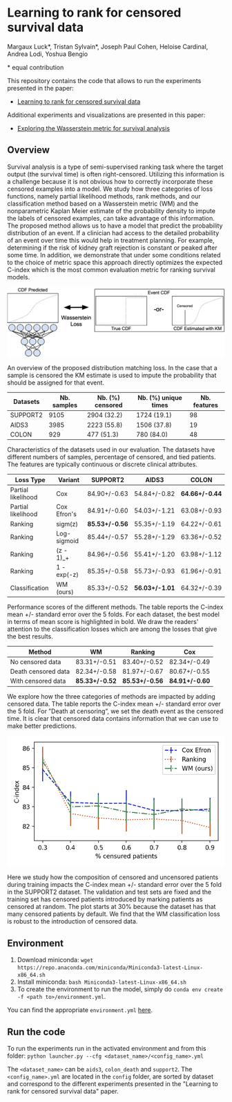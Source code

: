 # Learning to rank for censored survival data

Margaux Luck*, Tristan Sylvain*, Joseph Paul Cohen, Heloise Cardinal, Andrea Lodi, Yoshua Bengio

\* equal contribution

This repository contains the code that allows to run the experiments presented in the paper:
- [Learning to rank for censored survival data](https://arxiv.org/abs/1806.01984)

Additional experiments and visualizations are presented in this paper:
- [Exploring the Wasserstein metric for survival analysis](http://proceedings.mlr.press/v146/sylvain21a/sylvain21a.pdf)

## Overview

Survival analysis is a type of semi-supervised ranking task where the target output (the survival time) is often right-censored. Utilizing this information is a challenge because it is not obvious how to correctly incorporate these censored examples into a model. We study how three categories of loss functions, namely partial likelihood methods, rank methods, and our classification method based on a Wasserstein metric (WM) and the nonparametric Kaplan Meier estimate of the probability density to impute the labels of censored examples, can take advantage of this information. The proposed method allows us to have a model that predict the probability distribution of an event. If a clinician had access to the detailed probability of an event over time this would help in treatment planning. For example, determining if the risk of kidney graft rejection is constant or peaked after some time. In addition, we demonstrate that under some conditions related to the choice of metric space this approach directly optimizes the expected C-index which is the most common evaluation metric for ranking survival models.


<center><a href="url"><img src="visualization/figures_readme/WassersteinSurvivalOverview.png" width="700" ></a></center>

An overview of the proposed distribution matching loss. In the case that a sample is censored the KM estimate is used to impute the probability that should be assigned for that event.


| Datasets | Nb. samples | Nb. (%) censored | Nb. (%) unique times | Nb. features |
|----------|-------------|------------------|----------------------|--------------|
| SUPPORT2 | 9105        | 2904 (32.2)      | 1724 (19.1)          | 98           |
| AIDS3    | 3985        | 2223 (55.8)      | 1506 (37.8)          | 19           |
| COLON    | 929         | 477 (51.3)       | 780 (84.0)           | 48           |

Characteristics of the datasets used in our evaluation. The datasets have different numbers of samples, percentage of censored, and tied patients. The features are typically continuous or discrete clinical attributes.


| Loss Type          | Variant     | SUPPORT2         | AIDS3            | COLON            |
|--------------------|-------------|------------------|------------------|------------------|
| Partial likelihood | Cox         | 84.90+/-0.63     | 54.84+/-0.82     | **64.66+/-0.44** |
| Partial likelihood | Cox Efron's | 84.91+/-0.60     | 54.03+/-1.21     | 63.08+/-0.93     |
| Ranking            | sigm(z)     | **85.53+/-0.56** | 55.35+/-1.19     | 64.22+/-0.61     |
| Ranking            | Log-sigmoid | 85.44+/-0.57     | 55.28+/-1.29     | 63.36+/-0.52     |
| Ranking            | (z - 1)_+   | 84.96+/-0.56     | 55.41+/-1.20     | 63.98+/-1.12     |
| Ranking            | 1 - exp(-z) | 85.35+/-0.58     | 55.73+/-0.93     | 61.96+/-0.91     |
| Classification     | WM (ours)   | 85.33+/-0.52     | **56.03+/-1.01** | 64.32+/-0.39     |

Performance scores of the different methods. The table reports the C-index mean +/- standard error over the 5 folds. For
each dataset, the best model in terms of mean score is highlighted in bold. We draw the readers' attention to the classification losses which are among the losses that give the best results.


| Method              | WM               | Ranking          | Cox              |
|---------------------|------------------|------------------|------------------|
| No censored data    | 83.31+/-0.51     | 83.40+/-0.52     | 82.34+/-0.49     |
| Death censored data | 82.34+/-0.58     | 81.97+/-0.67     | 80.67+/-0.55     |
| With censored data  | **85.33+/-0.52** | **85.53+/-0.56** | **84.91+/-0.60** |

We explore how the three categories of methods are impacted by adding censored data. The table reports the C-index mean +/- standard error over the 5 fold. For ”Death at censoring”, we set the death event as the censored time. It is clear that censored data contains information that we can use to make better predictions.


<center><a href="url"><img src="visualization/figures_readme/censoring_study.png" width="600" ></a></center>

Here we study how the composition of censored and uncensored patients during training impacts the C-index mean +/-
standard error over the 5 fold in the SUPPORT2 dataset. The validation and test sets are fixed and the training set has censored patients introduced by marking patients as censored at random. The plot starts at 30% because the dataset has that many censored patients by default. We find that the WM classification loss is robust to the introduction of censored data.

## Environment
1. Download miniconda: `wget https://repo.anaconda.com/miniconda/Miniconda3-latest-Linux-x86_64.sh`
2. Install miniconda: `bash Miniconda3-latest-Linux-x86_64.sh`
3. To create the environment to run the model, simply do `conda env create -f <path to>/environment.yml`.

You can find the appropriate `environment.yml` [here](environment.yml).

## Run the code
To run the experiments run in the activated environment and from this folder:
`python launcher.py --cfg <dataset_name>/<config_name>.yml`

The `<dataset_name>` can be `aids3`, `colon_death` and `support2`.
The `<config_name>.yml` are  located in the `config` folder, are sorted by dataset and correspond to the different experiments presented in the "Learning to rank for censored survival data" paper.
